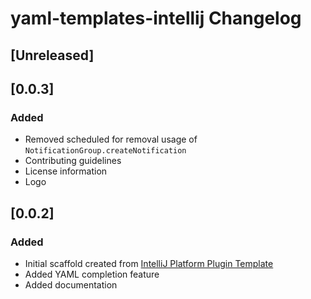 <!-- Keep a Changelog guide -> https://keepachangelog.com -->

# yaml-templates-intellij Changelog

## [Unreleased]

## [0.0.3]
### Added
- Removed scheduled for removal usage of `NotificationGroup.createNotification`
- Contributing guidelines
- License information
- Logo

## [0.0.2]
### Added
- Initial scaffold created from [IntelliJ Platform Plugin Template](https://github.com/JetBrains/intellij-platform-plugin-template)
- Added YAML completion feature
- Added documentation